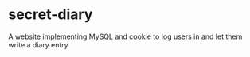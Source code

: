 # secret-diary
A website implementing MySQL and cookie to log users in and let them write a diary entry
